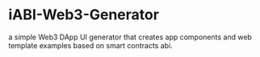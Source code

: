 # iABI-Web3-Generator
a simple Web3 DApp UI generator that creates app components and web template examples based on smart contracts abi.
